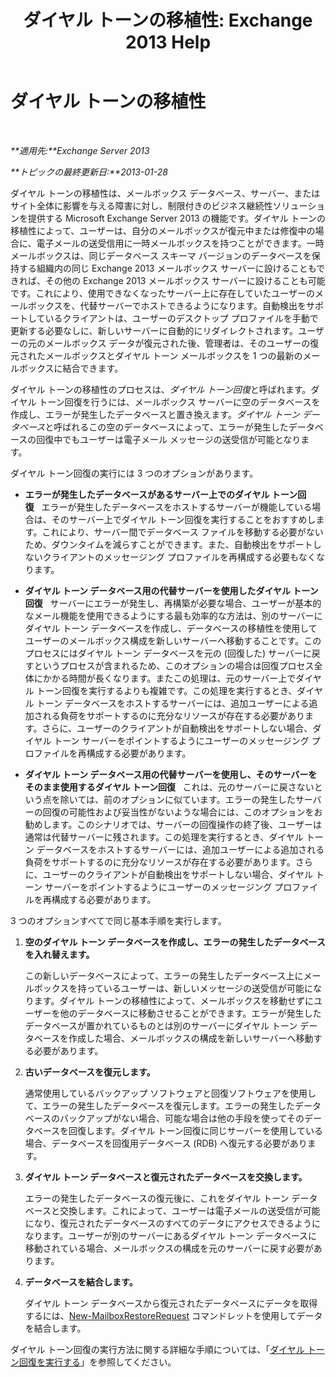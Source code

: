 ﻿---
title: 'ダイヤル トーンの移植性: Exchange 2013 Help'
TOCTitle: ダイヤル トーンの移植性
ms:assetid: ea62fae0-5e0a-460c-beb6-52532c8c8dbc
ms:mtpsurl: https://technet.microsoft.com/ja-jp/library/Dd876950(v=EXCHG.150)
ms:contentKeyID: 51407601
ms.date: 04/24/2018
mtps_version: v=EXCHG.150
ms.translationtype: HT
---

# ダイヤル トーンの移植性

 

_**適用先:**Exchange Server 2013_

_**トピックの最終更新日:**2013-01-28_

ダイヤル トーンの移植性は、メールボックス データベース、サーバー、またはサイト全体に影響を与える障害に対し、制限付きのビジネス継続性ソリューションを提供する Microsoft Exchange Server 2013 の機能です。ダイヤル トーンの移植性によって、ユーザーは、自分のメールボックスが復元中または修復中の場合に、電子メールの送受信用に一時メールボックスを持つことができます。一時メールボックスは、同じデータベース スキーマ バージョンのデータベースを保持する組織内の同じ Exchange 2013 メールボックス サーバーに設けることもできれば、その他の Exchange 2013 メールボックス サーバーに設けることも可能です。これにより、使用できなくなったサーバー上に存在していたユーザーのメールボックスを、代替サーバーでホストできるようになります。自動検出をサポートしているクライアントは、ユーザーのデスクトップ プロファイルを手動で更新する必要なしに、新しいサーバーに自動的にリダイレクトされます。ユーザーの元のメールボックス データが復元された後、管理者は、そのユーザーの復元されたメールボックスとダイヤル トーン メールボックスを 1 つの最新のメールボックスに結合できます。

ダイヤル トーンの移植性のプロセスは、*ダイヤル トーン回復*と呼ばれます。ダイヤル トーン回復を行うには、メールボックス サーバーに空のデータベースを作成し、エラーが発生したデータベースと置き換えます。*ダイヤル トーン データベース*と呼ばれるこの空のデータベースによって、エラーが発生したデータベースの回復中でもユーザーは電子メール メッセージの送受信が可能となります。

ダイヤル トーン回復の実行には 3 つのオプションがあります。

  - **エラーが発生したデータベースがあるサーバー上でのダイヤル トーン回復**   エラーが発生したデータベースをホストするサーバーが機能している場合は、そのサーバー上でダイヤル トーン回復を実行することをおすすめします。これにより、サーバー間でデータベース ファイルを移動する必要がないため、ダウンタイムを減らすことができます。また、自動検出をサポートしないクライアントのメッセージング プロファイルを再構成する必要もなくなります。

  - **ダイヤル トーン データベース用の代替サーバーを使用したダイヤル トーン回復**   サーバーにエラーが発生し、再構築が必要な場合、ユーザーが基本的なメール機能を使用できるようにする最も効率的な方法は、別のサーバーにダイヤル トーン データベースを作成し、データベースの移植性を使用してユーザーのメールボックス構成を新しいサーバーへ移動することです。このプロセスにはダイヤル トーン データベースを元の (回復した) サーバーに戻すというプロセスが含まれるため、このオプションの場合は回復プロセス全体にかかる時間が長くなります。またこの処理は、元のサーバー上でダイヤル トーン回復を実行するよりも複雑です。この処理を実行するとき、ダイヤル トーン データベースをホストするサーバーには、追加ユーザーによる追加される負荷をサポートするのに充分なリソースが存在する必要があります。さらに、ユーザーのクライアントが自動検出をサポートしない場合、ダイヤル トーン サーバーをポイントするようにユーザーのメッセージング プロファイルを再構成する必要があります。

  - **ダイヤル トーン データベース用の代替サーバーを使用し、そのサーバーをそのまま使用するダイヤル トーン回復**   これは、元のサーバーに戻さないという点を除いては、前のオプションに似ています。エラーの発生したサーバーの回復の可能性および妥当性がないような場合には、このオプションをお勧めします。このシナリオでは、サーバーの回復操作の終了後、ユーザーは通常は代替サーバーに残されます。この処理を実行するとき、ダイヤル トーン データベースをホストするサーバーには、追加ユーザーによる追加される負荷をサポートするのに充分なリソースが存在する必要があります。さらに、ユーザーのクライアントが自動検出をサポートしない場合、ダイヤル トーン サーバーをポイントするようにユーザーのメッセージング プロファイルを再構成する必要があります。

3 つのオプションすべてで同じ基本手順を実行します。

1.  **空のダイヤル トーン データベースを作成し、エラーの発生したデータベースを入れ替えます。**
    
    この新しいデータベースによって、エラーの発生したデータベース上にメールボックスを持っているユーザーは、新しいメッセージの送受信が可能になります。ダイヤル トーンの移植性によって、メールボックスを移動せずにユーザーを他のデータベースに移動させることができます。エラーが発生したデータベースが置かれているものとは別のサーバーにダイヤル トーン データベースを作成した場合、メールボックスの構成を新しいサーバーへ移動する必要があります。

2.  **古いデータベースを復元します。**
    
    通常使用しているバックアップ ソフトウェアと回復ソフトウェアを使用して、エラーの発生したデータベースを復元します。エラーの発生したデータベースのバックアップがない場合、可能な場合は他の手段を使ってそのデータベースを回復します。ダイヤル トーン回復に同じサーバーを使用している場合、データベースを回復用データベース (RDB) へ復元する必要があります。

3.  **ダイヤル トーン データベースと復元されたデータベースを交換します。**
    
    エラーの発生したデータベースの復元後に、これをダイヤル トーン データベースと交換します。これによって、ユーザーは電子メールの送受信が可能になり、復元されたデータベースのすべてのデータにアクセスできるようになります。ユーザーが別のサーバーにあるダイヤル トーン データベースに移動されている場合、メールボックスの構成を元のサーバーに戻す必要があります。

4.  **データベースを結合します。**
    
    ダイヤル トーン データベースから復元されたデータベースにデータを取得するには、[New-MailboxRestoreRequest](https://technet.microsoft.com/ja-jp/library/ff829875\(v=exchg.150\)) コマンドレットを使用してデータを結合します。

ダイヤル トーン回復の実行方法に関する詳細な手順については、「[ダイヤル トーン回復を実行する](perform-a-dial-tone-recovery-exchange-2013-help.md)」を参照してください。

